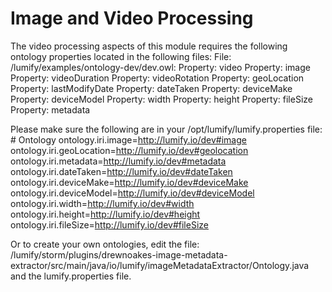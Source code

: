 
# Image and Video Processing

The video processing aspects of this module requires the following ontology properties located in the following files:
    File: /lumify/examples/ontology-dev/dev.owl:
        Property: video
        Property: image
        Property: videoDuration
        Property: videoRotation
        Property: geoLocation
        Property: lastModifyDate
        Property: dateTaken
        Property: deviceMake
        Property: deviceModel
        Property: width
        Property: height
        Property: fileSize
        Property: metadata

Please make sure the following are in your /opt/lumify/lumify.properties file:
     # Ontology
     ontology.iri.image=http://lumify.io/dev#image
     ontology.iri.geoLocation=http://lumify.io/dev#geolocation
     ontology.iri.metadata=http://lumify.io/dev#metadata
     ontology.iri.dateTaken=http://lumify.io/dev#dateTaken
     ontology.iri.deviceMake=http://lumify.io/dev#deviceMake
     ontology.iri.deviceModel=http://lumify.io/dev#deviceModel
     ontology.iri.width=http://lumify.io/dev#width
     ontology.iri.height=http://lumify.io/dev#height
     ontology.iri.fileSize=http://lumify.io/dev#fileSize

Or to create your own ontologies, edit the file:
 /lumify/storm/plugins/drewnoakes-image-metadata-extractor/src/main/java/io/lumify/imageMetadataExtractor/Ontology.java
 and the lumify.properties file.
 